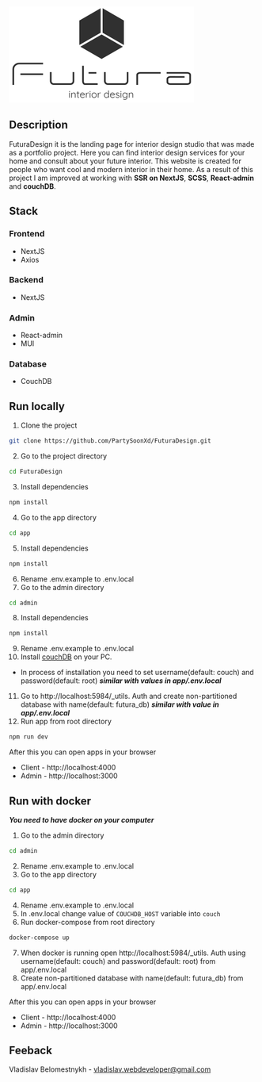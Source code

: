 <picture>
  <img alt="Futura logo" src="https://github.com/PartySoonXd/FuturaDesign/blob/master/app/public/images/Logo.svg">
</picture>

## Description
FuturaDesign it is the landing page for interior design studio that was made as a portfolio project. Here you can find interior design services for your home and consult about your future interior. This website is created for people who want cool and modern interior in their home. As a result of this project I am improved at working with **SSR on NextJS**, **SCSS**, **React-admin** and **couchDB**.
## Stack
### Frontend
- NextJS
- Axios
### Backend
- NextJS
### Admin 
- React-admin
- MUI
### Database
- CouchDB

## Run locally
1. Clone the project
```bash
git clone https://github.com/PartySoonXd/FuturaDesign.git
```
2. Go to the project directory
```bash
cd FuturaDesign
```
3. Install dependencies
```bash
npm install
```
4. Go to the app directory
```bash
cd app
```
5. Install dependencies
```bash
npm install
```
6. Rename .env.example to .env.local
7. Go to the admin directory
```bash
cd admin
```
8. Install dependencies
```bash
npm install
```
9. Rename .env.example to .env.local
10. Install [couchDB](https://couchdb.apache.org) on your PC.
  - In process of installation you need to set username(default: couch) and password(default: root) ***similar with values in app/.env.local***
11. Go to http://localhost:5984/_utils. Auth and create non-partitioned database with name(default: futura_db) ***similar with value in app/.env.local***
12. Run app from root directory
```bash
npm run dev
```
After this you can open apps in your browser
- Client - http://localhost:4000
- Admin - http://localhost:3000
## Run with docker
***You need to have docker on your computer***
1. Go to the admin directory
```bash
cd admin
```
2. Rename .env.example to .env.local
3. Go to the app directory
```bash
cd app
```
4. Rename .env.example to .env.local
5. In .env.local change value of ```COUCHDB_HOST``` variable into ```couch```
6. Run docker-compose from root directory
```bash
docker-compose up
```
7. When docker is running open http://localhost:5984/_utils. Auth using username(default: couch) and password(default: root) from app/.env.local
8. Create non-partitioned database with name(default: futura_db) from app/.env.local

After this you can open apps in your browser
- Client - http://localhost:4000
- Admin - http://localhost:3000

## Feeback
Vladislav Belomestnykh - vladislav.webdeveloper@gmail.com
